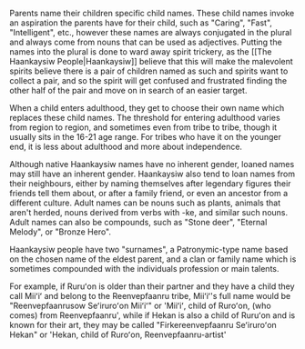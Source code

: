 Parents name their children specific child names. These child names invoke an aspiration the parents have for their child, such as "Caring", "Fast", "Intelligent", etc., however these names are always conjugated in the plural and always come from nouns that can be used as adjectives. Putting the names into the plural is done to ward away spirit trickery, as the [[The Haankaysiw People|Haankaysiw]] believe that this will make the malevolent spirits believe there is a pair of children named as such and spirits want to collect a pair, and so the spirit will get confused and frustrated finding the other half of the pair and move on in search of an easier target.

When a child enters adulthood, they get to choose their own name which replaces these child names. The threshold for entering adulthood varies from region to region, and sometimes even from tribe to tribe, though it usually sits in the 16-21 age range. For tribes who have it on the younger end, it is less about adulthood and more about independence.

Although native Haankaysiw names have no inherent gender, loaned names may still have an inherent gender. Haankaysiw also tend to loan names from their neighbours, either by naming themselves after legendary figures their friends tell them about, or after a family friend, or even an ancestor from a different culture. Adult names can be nouns such as plants, animals that aren't herded, nouns derived from verbs with -ke, and similar such nouns. Adult names can also be compounds, such as "Stone deer", "Eternal Melody", or "Bronze Hero".

Haankaysiw people have two "surnames", a Patronymic-type name based on the chosen name of the eldest parent, and a clan or family name which is sometimes compounded with the individuals profession or main talents.

For example, if Ruruʻon is older than their partner and they have a child they call Miiʻiʻ and belong to the Reenvepfaanru tribe, Miiʻiʻ's full name would be "Reenvepfaanrusow Seʻiruroʻon Miiʻiʻ" or 'Miiʻiʻ, child of Ruroʻon, (who comes) from Reenvepfaanru', while if Hekan is also a child of Ruruʻon and is known for their art, they may be called "Firkereenvepfaanru Seʻiruroʻon Hekan" or 'Hekan, child of Ruroʻon, Reenvepfaanru-artist'